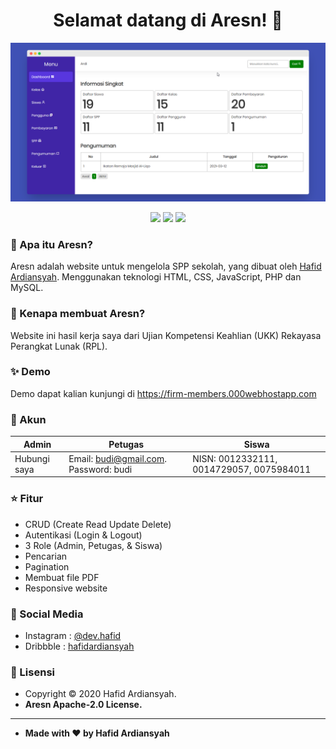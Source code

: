 <h1 align="center">Selamat datang di Aresn! 👋</h1>

![WebSPP - Screenshot](/assets/images/dashboard.png)

<p align ="Center">

<img src="https://img.shields.io/github/issues/hafidardiansyah/Aresn?style=flat-square">
<img src="https://img.shields.io/github/stars/hafidardiansyah/Aresn?style=flat-square">
<img src="https://img.shields.io/github/forks/hafidardiansyah/Aresn?style=flat-square">

</p>

### 🤔 Apa itu Aresn?

Aresn adalah website untuk mengelola SPP sekolah, yang dibuat oleh <a href="https://github.com/hafidardiansyah"> Hafid Ardiansyah</a>. Menggunakan teknologi HTML, CSS, JavaScript, PHP dan MySQL.

### 🎉 Kenapa membuat Aresn?

Website ini hasil kerja saya dari Ujian Kompetensi Keahlian (UKK) Rekayasa Perangkat Lunak (RPL).

### ✨ Demo

Demo dapat kalian kunjungi di https://firm-members.000webhostapp.com

### :floppy_disk: Akun

| Admin        | Petugas                               | Siswa                                    |
| ------------ | ------------------------------------- | ---------------------------------------- |
| Hubungi saya | Email: budi@gmail.com. Password: budi | NISN: 0012332111, 0014729057, 0075984011 |

### :star: Fitur

- CRUD (Create Read Update Delete)
- Autentikasi (Login & Logout)
- 3 Role (Admin, Petugas, & Siswa)
- Pencarian
- Pagination
- Membuat file PDF
- Responsive website

### :link: Social Media

- Instagram : <a href="http://instagram.com/dev.hafid"> @dev.hafid</a>
- Dribbble : <a href="https://dribbble.com/hafidardiansyah"> hafidardiansyah</a>

### 📝 Lisensi

- Copyright © 2020 Hafid Ardiansyah.
- **Aresn Apache-2.0 License.**

---

- **Made with ❤️ by Hafid Ardiansyah**

